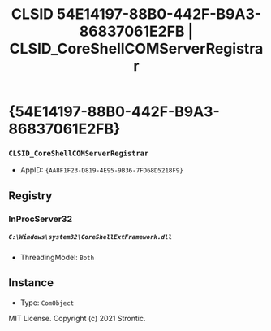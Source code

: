 ﻿---
title: "CLSID 54E14197-88B0-442F-B9A3-86837061E2FB | CLSID_CoreShellCOMServerRegistrar"
excerpt: What is COM-Object CLSID 54E14197-88B0-442F-B9A3-86837061E2FB?
---

# {54E14197-88B0-442F-B9A3-86837061E2FB}

### `CLSID_CoreShellCOMServerRegistrar`
* AppID: `{AA8F1F23-D819-4E95-9B36-7FD68D5218F9}`

## Registry


### InProcServer32

##### `C:\Windows\system32\CoreShellExtFramework.dll`
* ThreadingModel: `Both`

## Instance

* Type: `ComObject`

MIT License. Copyright (c) 2021 Strontic.


